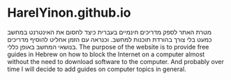 # HarelYinon.github.io

מטרת האתר לספק מדריכים חינמיים בעברית כיצד לחסום את האינטרנט במחשב כמעט בלי צורך בהורדת תוכנות למחשב. וכנראה עם הזמן אחליט להוסיף מדריכים בנושאי המחשב באופן כללי.
The purpose of the website is to provide free guides in Hebrew on how to block the Internet on a computer almost without the need to download software to the computer. And probably over time I will decide to add guides on computer topics in general.
